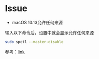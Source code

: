 # Issue

* macOS 10.13允许任何来源

输入以下命令后，设置中就会显示允许任何来源

```bash
sudo spctl --master-disable
```

参考：[link](http://www.pc6.com/edu/140268.html)
